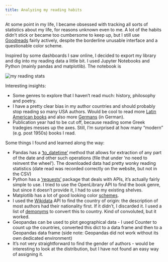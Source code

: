 ```yaml
---
title: Analyzing my reading habits
---
```


At some point in my life, I became obsessed with tracking all sorts of statistics about my life, for reasons unknown even to me. A lot of the habits didn’t stick or became too cumbersome to keep up, but I still use [Goodreads](goodreads.com) fairly actively, despite the borderline unusable interface and a questionable color scheme. 

Inspired by some dashboards I saw online, I decided to export my library and dig into my reading data a little bit. I used Jupyter Notebooks and Python (mainly pandas and matplotlib). The notebook is 

![my reading stats](/Users/nika/vss245.github.io/assets/img/dash.png)

Interesting insights:

- Some genres to explore that I haven’t read much: history, philosophy and poetry.
- I have a pretty clear bias in my author countries and should probably stop reading so many USA authors. Would be cool to read more [Latin American books](https://fivebooks.com/best-books/john-king-on-latin-american-novels/) and also more [Germans](https://www.goodreads.com/list/show/484.Best_German_Austrian_Swiss_Literature) (in German).
- Publication year had to be cut off, because reading some Greek tradegies messes up the axes. Still, I’m surprised at how many “modern” (e.g. post 1950s) books I read.

Some things I found and learned along the way:

- Pandas has a [‘to_datetime’](https://pandas.pydata.org/pandas-docs/stable/reference/api/pandas.to_datetime.html) method that allows for extraction of any part of the date and other such operations (file that under ‘no need to reinvent the wheel’). The downloaded data had pretty wonky reading statistics (date read was recorded correctly on the website, but not in the CSV)
- Python has a [‘requests’](https://docs.python-requests.org/en/master/) package that deals with APIs, it’s actually fairly simple to use. I tried to use the OpenLibrary API to find the book genre, but since it doesn’t provide it, I had to use my existing shelves. 
- Matplotlib has a lot of good looking color [schemes](https://matplotlib.org/stable/tutorials/colors/colormaps.html).
- I used the [Wikidata](https://www.wikidata.org/wiki/Wikidata:Main_Page) API to find the country of origin: the description of most authors had their nationality first. If it didn’t, I discarded it. I used a list of [demonyms](https://github.com/knowitall/chunkedextractor/blob/master/src/main/resources/edu/knowitall/chunkedextractor/demonyms.csv) to convert this to country. Kind of convoluted, but it worked.
- Geopandas can be used to plot geographical data - I used Counter to count up the countries, converted this dict to a data frame and then to a Geopandas data frame (side note: Geopandas did not work without its own dedicated environment)
- It’s not very straightforward to find the gender of authors - would be interesting to look at the distribution, but I have not found an easy way of assigning it. 

